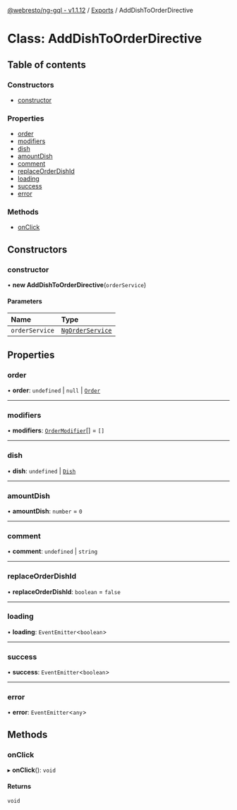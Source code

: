 [@webresto/ng-gql - v1.1.12](../README.md) / [Exports](../modules.md) / AddDishToOrderDirective

# Class: AddDishToOrderDirective

## Table of contents

### Constructors

- [constructor](AddDishToOrderDirective.md#constructor)

### Properties

- [order](AddDishToOrderDirective.md#order)
- [modifiers](AddDishToOrderDirective.md#modifiers)
- [dish](AddDishToOrderDirective.md#dish)
- [amountDish](AddDishToOrderDirective.md#amountdish)
- [comment](AddDishToOrderDirective.md#comment)
- [replaceOrderDishId](AddDishToOrderDirective.md#replaceorderdishid)
- [loading](AddDishToOrderDirective.md#loading)
- [success](AddDishToOrderDirective.md#success)
- [error](AddDishToOrderDirective.md#error)

### Methods

- [onClick](AddDishToOrderDirective.md#onclick)

## Constructors

### constructor

• **new AddDishToOrderDirective**(`orderService`)

#### Parameters

| Name | Type |
| :------ | :------ |
| `orderService` | [`NgOrderService`](NgOrderService.md) |

## Properties

### order

• **order**: `undefined` \| ``null`` \| [`Order`](../interfaces/Order.md)

___

### modifiers

• **modifiers**: [`OrderModifier`](../interfaces/OrderModifier.md)[] = `[]`

___

### dish

• **dish**: `undefined` \| [`Dish`](../interfaces/Dish.md)

___

### amountDish

• **amountDish**: `number` = `0`

___

### comment

• **comment**: `undefined` \| `string`

___

### replaceOrderDishId

• **replaceOrderDishId**: `boolean` = `false`

___

### loading

• **loading**: `EventEmitter`<`boolean`\>

___

### success

• **success**: `EventEmitter`<`boolean`\>

___

### error

• **error**: `EventEmitter`<`any`\>

## Methods

### onClick

▸ **onClick**(): `void`

#### Returns

`void`
